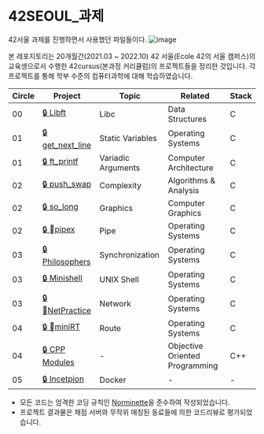 # 42SEOUL_과제
42서울 과제를 진행하면서 사용했던 파일들이다.
![image](https://github.com/user-attachments/assets/af0a265f-b600-4f35-8cee-f511a073c663)

본 레포지토리는 20개월간(2021.03 ~ 2022.10) 42 서울(Ecole 42의 서울 캠퍼스)의 교육생으로서 수행한 42cursus(본과정 커리큘럼)의 프로젝트들을 정리한 것입니다. 각 프로젝트를 통해 학부 수준의 컴퓨터과학에 대해 학습하였습니다.

| Circle | Project | Topic | Related | Stack |
| --- | --- | --- | --- | --- |
| 00 | [🔒 Libft](https://github.com/jhon3242/42seoul_/tree/main/libft) | Libc | Data Structures | C |
| 01 | [🔒 get_next_line](https://github.com/jhon3242/42seoul_/tree/main/get_next_line) | Static Variables | Operating Systems | C |
| 01 | [🔒 ft_printf](https://github.com/jhon3242/42seoul_/tree/main/ft_printf) | Variadic Arguments | Computer Architecture | C |
| 02 | [🔒 push_swap](https://github.com/jhon3242/42seoul_/tree/main/push_swap) | Complexity | Algorithms & Analysis | C |
| 02 | [🔒 so_long](https://github.com/jhon3242/42seoul_/tree/main/so_long) | Graphics | Computer Graphics | C |
| 02 | [🔒 pipex](https://github.com/jhon3242/42seoul_/tree/main/pipex) | Pipe | Operating Systems | C |
| 03 | [🔒 Philosophers](https://github.com/jhon3242/42seoul_/tree/main/philosophers) | Synchronization | Operating Systems | C |
| 03 | [🔒 Minishell](https://github.com/jhon3242/minishell) | UNIX Shell | Operating Systems | C |
| 03 | [🔒 NetPractice](https://github.com/jhon3242/42seoul_/tree/main/NetPractice) | Network | Operating Systems | C |
| 04 | [🔒 miniRT](https://github.com/jhon3242/42seoul_/tree/main/miniRT) | Route | Operating Systems | C |
| 04 | [🔒 CPP Modules](https://github.com/jhon3242/42seoul_/tree/main/CPP-Modules) | - | Objective Oriented Programming | C++ |
| 05 | [🔒 Incetpion](https://github.com/jhon3242/42seoul_/tree/main/Inception) | Docker | - | - |

- 모든 코드는 엄격한 코딩 규칙인 [Norminette](https://github.com/42School/norminette/blob/master/pdf/en.norm.pdf)을 준수하여 작성되었습니다.
- 프로젝트 결과물은 채점 서버와 무작위 매칭된 동료들에 의한 코드리뷰로 평가되었습니다.
